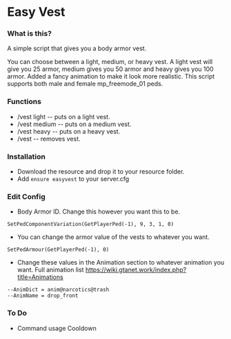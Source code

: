 # Easy Vest

### What is this?
A simple script that gives you a body armor vest.

You can choose between a light, medium, or heavy vest. A light vest will give you 25 armor, medium gives you 50 armor and heavy gives you 100 armor.
Added a fancy animation to make it look more realistic. This script supports both male and female mp_freemode_01 peds.

### Functions
- /vest light -- puts on a light vest.
- /vest medium -- puts on a medium vest.
- /vest heavy -- puts on a heavy vest.
- /vest -- removes vest.

### Installation
- Download the resource and drop it to your resource folder.
- Add ``ensure easyvest`` to your server.cfg

### Edit Config
- Body Armor ID. Change this however you want this to be.
```
SetPedComponentVariation(GetPlayerPed(-1), 9, 3, 1, 0)
```
- You can change the armor value of the vests to whatever you want.
```
SetPedArmour(GetPlayerPed(-1), 0)
```
- Change these values in the Animation section to whatever animation you want. Full animation list https://wiki.gtanet.work/index.php?title=Animations
```
--AnimDict = anim@narcotics@trash
--AnimName = drop_front
```
### To Do
- Command usage Cooldown
